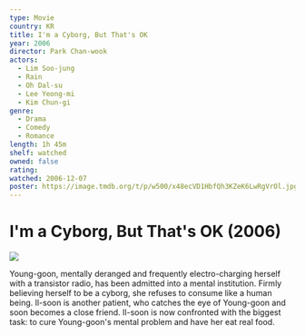 ```yaml
---
type: Movie
country: KR
title: I'm a Cyborg, But That's OK
year: 2006
director: Park Chan-wook
actors:
  - Lim Soo-jung
  - Rain
  - Oh Dal-su
  - Lee Yeong-mi
  - Kim Chun-gi
genre:
  - Drama
  - Comedy
  - Romance
length: 1h 45m
shelf: watched
owned: false
rating:
watched: 2006-12-07
poster: https://image.tmdb.org/t/p/w500/x48ecVD1HbfQh3KZeK6LwRgVrOl.jpg
---
```


# I'm a Cyborg, But That's OK (2006)

![](https://image.tmdb.org/t/p/w500/x48ecVD1HbfQh3KZeK6LwRgVrOl.jpg)

Young-goon, mentally deranged and frequently electro-charging herself with a transistor radio, has been admitted into a mental institution. Firmly believing herself to be a cyborg, she refuses to consume like a human being. Il-soon is another patient, who catches the eye of Young-goon and soon becomes a close friend. Il-soon is now confronted with the biggest task: to cure Young-goon's mental problem and have her eat real food.